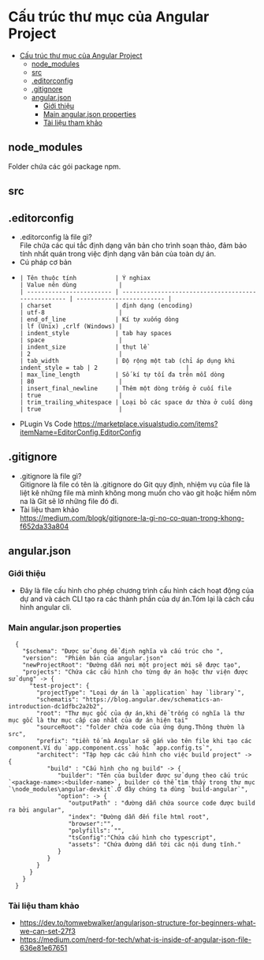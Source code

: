 # Cấu trúc thư mục của Angular Project
- [Cấu trúc thư mục của Angular Project](#cấu-trúc-thư-mục-của-angular-project)
  - [node\_modules](#node_modules)
  - [src](#src)
  - [.editorconfig](#editorconfig)
  - [.gitignore](#gitignore)
  - [angular.json](#angularjson)
    - [Giới thiệu](#giới-thiệu)
    - [Main angular.json properties](#main-angularjson-properties)
    - [Tài liệu tham khảo](#tài-liệu-tham-khảo)

## node_modules  
   Folder chứa các gói package npm.
## src
## .editorconfig  
   - .editorconfig là file gì?  
        File chứa các qui tắc định dạng văn bản cho trình soạn thảo, đảm bảo tính nhất quán trong việc định dạng văn bản của toàn dự án.  
   - Cú pháp cơ bản
   - 
         | Tên thuộc tính           | Ý nghiax                                            | Value nên dùng            |
         | ------------------------ | --------------------------------------------------- | ------------------------- |
         | charset                  | định dạng (encoding)                                | utf-8                     |
         | end_of_line              | Kí tự xuống dòng                                    | lf (Unix) ,crlf (Windows) |
         | indent_style             | tab hay spaces                                      | space                     |
         | indent_size              | thụt lề                                             | 2                         |
         | tab_width                | Độ rộng một tab (chỉ áp dụng khi indent_style = tab | 2                         |
         | max_line_length          | Số kí tự tối đa trên mỗi dòng                       | 80                        |
         | insert_final_newline     | Thêm một dòng trống ở cuối file                     | true                      |
         | trim_trailing_whitespace | Loại bỏ các space dư thừa ở cuối dòng               | true                      |
   - PLugin Vs Code
      <https://marketplace.visualstudio.com/items?itemName=EditorConfig.EditorConfig>
## .gitignore
   - .gitignore là file gì?  
      Gitignore là file có tên là .gitignore do Git quy định, nhiệm vụ của file là liệt kê những file mà mình không mong muốn cho vào git hoặc hiểm nôm na là Git sẽ lờ những file đó đi.
   - Tài liệu tham khảo  
      <https://medium.com/blogk/gitignore-la-gi-no-co-quan-trong-khong-f652da33a804>
## angular.json
   ### Giới thiệu
   - Đây là file cấu hình cho phép chương trình cấu hình cách hoạt động của dự and và cách CLI tạo ra các thành phần của dự án.Tóm lại là cách cấu hình angular cli.
   ### Main angular.json properties
      {
        "$schema": "Được sử dụng để định nghĩa và cấu trúc cho ",
        "version":  "Phiên bản của angular.json"
        "newProjectRoot": "Đường dẫn nơi một project mới sẽ được tạo",
        "projects": "Chứa các cấu hình cho từng dự án hoặc thư viện được sử dụng" -> {
          "test-project": {
            "projectType": "Loại dự án là `application` hay `library`",
            "schematis": "https://blog.angular.dev/schematics-an-introduction-dc1dfbc2a2b2",
            "root": "Thư mục gốc của dự án,khi để trống có nghĩa là thư mục gốc là thư mục cấp cao nhất của dự án hiện tại"
            "sourceRoot": "folder chứa code của ứng dụng.Thông thườn là src",
            "prefix": "tiền tố mà Angular sẽ gắn vào tên file khi tạo các component.Ví dụ `app.component.css` hoặc `app.config.ts`",
            "architect": "Tập hợp các cấu hình cho việc build project" -> {
               "build" : "Cấu hình cho ng build" -> {
                  "builder": "Tên của builder được sử dụng theo cấu trúc `<package-name>:<builder-name>`, builder có thể tìm thấy trong thư mục `\node_modules\angular-devkit`.Ở đây chúng ta dùng `build-angular`",
                  "option": -> {
                     "outputPath" : "đường dẫn chứa source code được build ra bởi angular",
                     "index": "Đường dẫn đến file html root",
                     "browser":"",
                     "polyfills": "",
                     "tsConfig":"Chứa cấu hình cho typescript",
                     "assets": "Chứa đường dẫn tới các nội dung tĩnh."
                  }
               }
            }
          }
        }
      }
   ### Tài liệu tham khảo
   - <https://dev.to/tomwebwalker/angularjson-structure-for-beginners-what-we-can-set-27f3>
   - <https://medium.com/nerd-for-tech/what-is-inside-of-angular-json-file-636e81e67651>